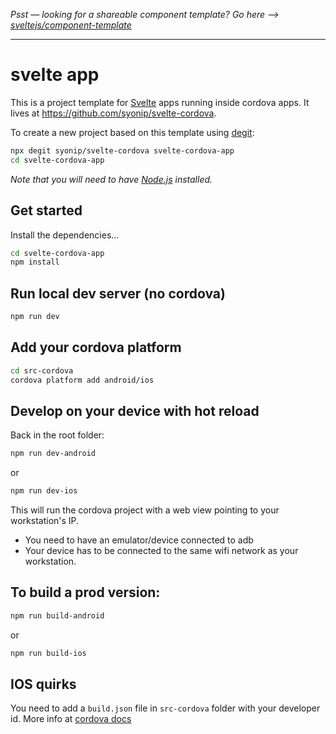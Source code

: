 *Psst — looking for a shareable component template? Go here --> [sveltejs/component-template](https://github.com/sveltejs/component-template)*

---

# svelte app

This is a project template for [Svelte](https://svelte.dev) apps running inside cordova apps. It lives at https://github.com/syonip/svelte-cordova.

To create a new project based on this template using [degit](https://github.com/Rich-Harris/degit):

```bash
npx degit syonip/svelte-cordova svelte-cordova-app
cd svelte-cordova-app
```

*Note that you will need to have [Node.js](https://nodejs.org) installed.*


## Get started

Install the dependencies...

```bash
cd svelte-cordova-app
npm install
```

## Run local dev server (no cordova)

```bash
npm run dev
```

## Add your cordova platform

```bash
cd src-cordova
cordova platform add android/ios
```

## Develop on your device with hot reload

Back in the root folder:
```bash
npm run dev-android
```
or
```bash
npm run dev-ios
```

This will run the cordova project with a web view pointing to your workstation's IP.

* You need to have an emulator/device connected to adb 
* Your device has to be connected to the same wifi network as your workstation.

## To build a prod version:

```bash
npm run build-android
```
or
```bash
npm run build-ios
```

## IOS quirks

You need to add a `build.json` file in `src-cordova` folder with your developer id. More info at [cordova docs](https://cordova.apache.org/docs/en/latest/guide/platforms/ios/)